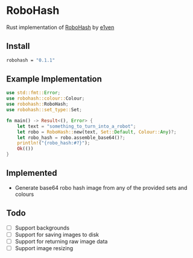 # RoboHash
Rust implementation of [RoboHash](https://github.com/e1ven/Robohash/) by [e1ven](https://github.com/e1ven)

## Install
```bash
robohash = "0.1.1"
```

## Example Implementation

```rust
use std::fmt::Error;
use robohash::colour::Colour;
use robohash::RoboHash;
use robohash::set_type::Set;

fn main() -> Result<(), Error> {
    let text = "something_to_turn_into_a_robot";
    let robo = RoboHash::new(text, Set::Default, Colour::Any)?;
    let robo_hash = robo.assemble_base64()?;
    println!("{robo_hash:#?}");
    Ok(())
}
```

## Implemented
- Generate base64 robo hash image from any of the provided sets and colours

## Todo
- [ ] Support backgrounds
- [ ] Support for saving images to disk
- [ ] Support for returning raw image data
- [ ] Support image resizing